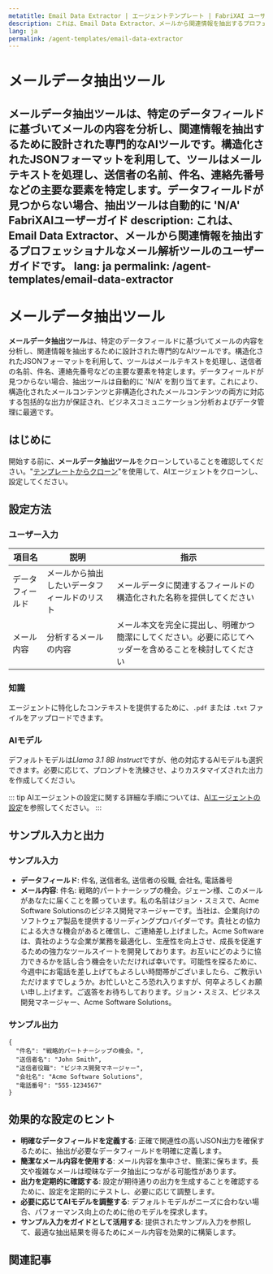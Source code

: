 ```yaml
---
metatitle: Email Data Extractor | エージェントテンプレート | FabriXAI ユーザーガイド
description: これは、Email Data Extractor、メールから関連情報を抽出するプロフェッショナルなメール解析ツールのユーザーガイドです。
lang: ja
permalink: /agent-templates/email-data-extractor
---
```


# メールデータ抽出ツール

**メールデータ抽出ツール**は、特定のデータフィールドに基づいてメールの内容を分析し、関連情報を抽出するために設計された専門的なAIツールです。構造化されたJSONフォーマットを利用して、ツールはメールテキストを処理し、送信者の名前、件名、連絡先番号などの主要な要素を特定します。データフィールドが見つからない場合、抽出ツールは自動的に 'N/A' FabriXAIユーザーガイド
description: これは、Email Data Extractor、メールから関連情報を抽出するプロフェッショナルなメール解析ツールのユーザーガイドです。
lang: ja
permalink: /agent-templates/email-data-extractor
---

# メールデータ抽出ツール

**メールデータ抽出ツール**は、特定のデータフィールドに基づいてメールの内容を分析し、関連情報を抽出するために設計された専門的なAIツールです。構造化されたJSONフォーマットを利用して、ツールはメールテキストを処理し、送信者の名前、件名、連絡先番号などの主要な要素を特定します。データフィールドが見つからない場合、抽出ツールは自動的に 'N/A' を割り当てます。これにより、構造化されたメールコンテンツと非構造化されたメールコンテンツの両方に対応する包括的な出力が保証され、ビジネスコミュニケーション分析およびデータ管理に最適です。

## はじめに

開始する前に、**メールデータ抽出ツール**をクローンしていることを確認してください。"[テンプレートからクローン](/en-us/clone-from-template)"を使用して、AIエージェントをクローンし、設定してください。

## 設定方法

### ユーザー入力

| 項目名            | 説明                                               | 指示                           |
| ------------------ | --------------------------------------------------- | ------------------------------ |
| データフィールド    | メールから抽出したいデータフィールドのリスト       | メールデータに関連するフィールドの構造化された名称を提供してください                                       |
| メール内容         | 分析するメールの内容                                 | メール本文を完全に提出し、明確かつ簡潔にしてください。必要に応じてヘッダーを含めることを検討してください                |

### 知識

エージェントに特化したコンテキストを提供するために、`.pdf` または `.txt` ファイルをアップロードできます。

### AIモデル

デフォルトモデルは*Llama 3.1 8B Instruct*ですが、他の対応するAIモデルも選択できます。必要に応じて、プロンプトを洗練させ、よりカスタマイズされた出力を作成してください。

::: tip
AIエージェントの設定に関する詳細な手順については、[AIエージェントの設定](/en-us/configure-ai-agent/)を参照してください。
:::

## サンプル入力と出力

### サンプル入力

- **データフィールド**: 件名, 送信者名, 送信者の役職, 会社名, 電話番号
- **メール内容**: 件名: 戦略的パートナーシップの機会。ジェーン様、このメールがあなたに届くことを願っています。私の名前はジョン・スミスで、Acme Software Solutionsのビジネス開発マネージャーです。当社は、企業向けのソフトウェア製品を提供するリーディングプロバイダーです。貴社との協力による大きな機会があると確信し、ご連絡差し上げました。Acme Softwareは、貴社のような企業が業務を最適化し、生産性を向上させ、成長を促進するための強力なツールスイートを開発しております。お互いにどのように協力できるかを話し合う機会をいただければ幸いです。可能性を探るために、今週中にお電話を差し上げてもよろしい時間帯がございましたら、ご教示いただけますでしょうか。お忙しいところ恐れ入りますが、何卒よろしくお願い申し上げます。ご返答をお待ちしております。ジョン・スミス、ビジネス開発マネージャー、Acme Software Solutions。

### サンプル出力

```
{
  "件名": "戦略的パートナーシップの機会。",
  "送信者名": "John Smith",
  "送信者役職": "ビジネス開発マネージャー",
  "会社名": "Acme Software Solutions",
  "電話番号": "555-1234567"
}
```

## 効果的な設定のヒント

- **明確なデータフィールドを定義する**: 正確で関連性の高いJSON出力を確保するために、抽出が必要なデータフィールドを明確に定義します。
- **簡潔なメール内容を使用する**: メール内容を集中させ、簡潔に保ちます。長文や複雑なメールは曖昧なデータ抽出につながる可能性があります。
- **出力を定期的に確認する**: 設定が期待通りの出力を生成することを確認するために、設定を定期的にテストし、必要に応じて調整します。
- **必要に応じてAIモデルを調整する**: デフォルトモデルがニーズに合わない場合、パフォーマンス向上のために他のモデルを探求します。
- **サンプル入力をガイドとして活用する**: 提供されたサンプル入力を参照して、最適な抽出結果を得るためにメール内容を効果的に構築します。

## 関連記事

